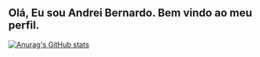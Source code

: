 ## Olá, Eu sou Andrei Bernardo. Bem vindo ao meu perfil.
[![Anurag's GitHub stats](https://github-readme-stats.vercel.app/api?username=GhossTYyy)](https://github.com/anuraghazra/github-readme-stats)
